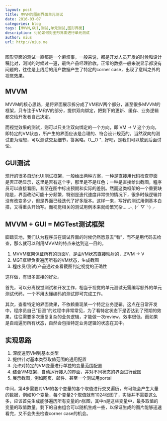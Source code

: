 ```yaml
---
layout: post
title: MVVM的图形界面单元测试
date: 2016-03-07
categories: blog
tags: [MVVM,GUI,测试,单元测试,图形界面]
description: 讨论如何对图形界面进行单元测试
author: nius
url: http://nius.me
---
```


图形界面的测试一直都是一个麻烦事，一般来说，都是开发人员开发的时候和设计稿比对，测试的时候过一遍，最终产品经理验收。正常的数据一般来说显示都没有问题的，往往是上线后的用户数据产生了特定的corner case，出现了意料之外的视觉效果。

## MVVM

MVVM的核心思路，是将界面展示拆分成了VM和V两个部分，甚至很多MVVM的框架，只专注于VM和V的部分，提供双向绑定，把剩下的更新、缓存、业务逻辑都交给开发者自己决定。

而视觉效果的测试，则可以只关注双向绑定的一个方向，即 VM -> V 这个方向，即特定的VM状态，所产生的界面应该是合理的、符合设计规范的。当然双向的测试更为理想，可以测试交互细节，答案略。O__O "…好吧，是我们可以放到后面讨论。

## GUI测试

现行的很多自动化UI测试框架，一般给出两种方案，一种是直接用代码检查界面是否正确显示，这里是否有这个字，那里是不是红色；一种是直接给出截图，程序员可以直接看图，甚至在图中标出预期和实际的差别。然而这类框架的一个重要缺陷是，界面改动可能十分频繁，特别是迭代速度非常快的情况下，很多时候逻辑并没有改变多少，但是界面已经迭代了好多版本。这样一来，写好的测试用例基本白搭，又得重头开始写。而视觉相关的测试用例本来就纷繁冗杂……╮(╯▽╰)╭

## MVVM + GUI = MGTest测试框架

脚踏实地，我们认为程序员在调试界面的时候仍然愿意去“看”，而不是用代码去检查，那么就可以利用MVVM的特点来达到这一目的。

1. MVVM框架保证所有的页面V，是由VM状态直接映射的，即VM -> V
2. MGT框架负责遍历所有的VM状态，生成截图
3. 程序员/测试/产品通过查看截图判定视觉的正确性

这样做，有很多直接的好处。

首先，可以分离视觉测试和开发工作，相当于视觉的单元测试无需编写额外的单元测试代码，一个不用太懂编码的测试即可完成工作。

其次，查看特定的界面效果，不依赖重现某一个特定业务逻辑。这点在日常开发中，程序员自己“目测”的过程中非常常见，为了看特定状态下是否达到了预期的效果，往往需要多次重复复杂的业务逻辑，才能做一次review，效率很低。而如果是自动遍历所有状态，自然会包括特定业务逻辑的状态在其中。

## 实现思路

1. 深度遍历VM到基本类型
2. 提供针对基本类型取值范围的通用配置
3. 允许对特定的VM变量进行单独的变量范围配置
4. 结合VM框架，自动运行接入的界面，并对不同状态的界面进行截图
5. 展示截图，例如网页、邮件、甚至一个测试用portal

中间，第4步需要对VM的各个变量的各个取值进行交叉遍历，有可能会产生大量的数据，例如10个变量，每个变量2个取值就有1024张图了，实际并不需要这么多，应该首先生成能够遍历所有变量的n张图，其中n是这些变量中，最多取值的变量的取值数量。剩下的自由组合可以随机生成一些，以保证生成的图片能够迅速看完，又不会失去检查corner case的机会。
